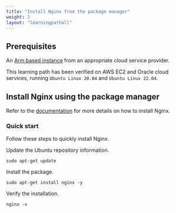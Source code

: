 ```yaml
---
title: "Install Nginx from the package manager"
weight: 2
layout: "learningpathall"
---
```


## Prerequisites

An [Arm based instance](/learning-paths/server-and-cloud/providers) from an appropriate cloud service provider.

This learning path has been verified on AWS EC2 and Oracle cloud services, running `Ubuntu Linux 20.04` and `Ubuntu Linux 22.04`.

## Install Nginx using the package manager

Refer to the [documentation](https://docs.nginx.com/nginx/admin-guide/installing-nginx/installing-nginx-open-source/#installing-a-prebuilt-ubuntu-package-from-an-ubuntu-repository) for more details on how to install Nginx.

### Quick start 

Follow these steps to quickly install Nginx. 

Update the Ubuntu repository information.

```console
sudo apt-get update
```

Install the package.

```console
sudo apt-get install nginx -y 
```

Verify the installation.

```console
nginx -v
```
